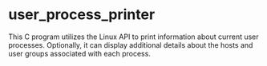 # user_process_printer
This C program utilizes the Linux API to print information about current user processes. Optionally, it can display additional details about the hosts and user groups associated with each process.